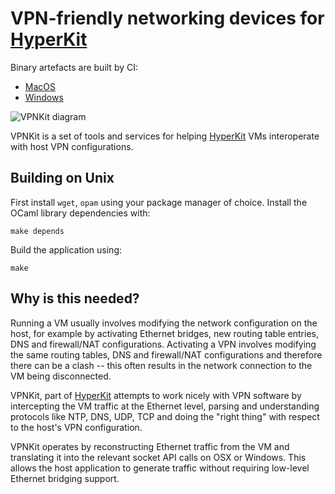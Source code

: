 VPN-friendly networking devices for [HyperKit](https://github.com/docker/hyperkit)
===============================

Binary artefacts are built by CI:

- [MacOS](https://circleci.com/gh/docker/vpnkit)
- [Windows](https://ci.appveyor.com/project/docker/vpnkit/history)

![VPNKit diagram](http://docker.github.io/vpnkit/vpnkit.png)

VPNKit is a set of tools and services for helping [HyperKit](https://github.com/docker/hyperkit)
VMs interoperate with host VPN configurations.

Building on Unix
----------------

First install `wget`, `opam` using your package manager of choice.
Install the OCaml library dependencies with:
```
make depends
```
Build the application using:
```
make
```

Why is this needed?
-------------------

Running a VM usually involves modifying the network configuration on the host, for example
by activating Ethernet bridges, new routing table entries, DNS and firewall/NAT configurations.
Activating a VPN involves modifying the same routing tables, DNS and firewall/NAT configurations
and therefore there can be a clash -- this often results in the network connection to the VM
being disconnected.

VPNKit, part of [HyperKit](https://github.com/docker/hyperkit)
attempts to work nicely with VPN software by intercepting the VM traffic at the Ethernet level,
parsing and understanding protocols like NTP, DNS, UDP, TCP and doing the "right thing" with
respect to the host's VPN configuration.

VPNKit operates by reconstructing Ethernet traffic from the VM and translating it into the
relevant socket API calls on OSX or Windows. This allows the host application to generate
traffic without requiring low-level Ethernet bridging support.

